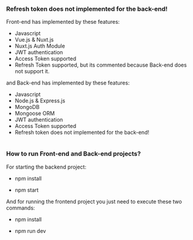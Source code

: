 ### Refresh token does not implemented for the back-end!

Front-end has implemented by these features:

* Javascript
* Vue.js & Nuxt.js 
* Nuxt.js Auth Module
* JWT authentication
* Access Token supported
* Refresh Token supported, but its commented because Back-end does not support it. 

and Back-end has implemented by these features:

* Javascript
* Node.js & Express.js
* MongoDB
* Mongoose ORM
* JWT authentication
* Access Token supported
* Refresh token does not implemented for the back-end!

# 
### How to run Front-end and Back-end projects?

For starting the backend project: 

* npm install 

* npm start


And for running the frontend project you just need to execute these two commands:

* npm install 

* npm run dev



